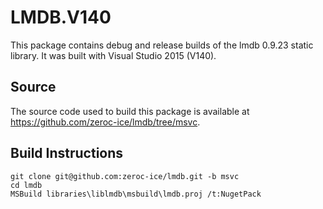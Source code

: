 # LMDB.V140

This package contains debug and release builds of the lmdb 0.9.23 static library. It was built with Visual Studio 2015 (V140).

## Source

The source code used to build this package is available at https://github.com/zeroc-ice/lmdb/tree/msvc.

## Build Instructions
```
git clone git@github.com:zeroc-ice/lmdb.git -b msvc
cd lmdb
MSBuild libraries\liblmdb\msbuild\lmdb.proj /t:NugetPack
```
